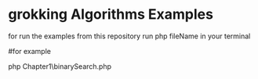# grokking Algorithms Examples

for run the examples from this repository run
php fileName in your terminal 

#for example

php Chapter1\binarySearch.php



